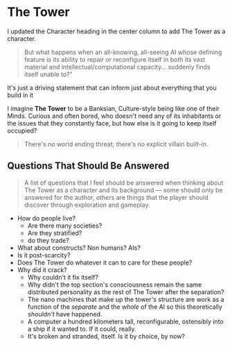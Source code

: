 # **The Tower**

I updated the Character heading in the center column to add The Tower as a character.

> But what happens when an all-knowing, all-seeing AI whose defining 
> feature is its ability to repair or reconfigure itself in both
> its vast material and intellectual/computational capacity...
> suddenly finds itself unable to?"

It's just a driving statement that can inform just about everything that you build in it

 I imagine **The Tower** to be a Banksian, Culture-style being like one of their Minds. Curious and often bored, who doesn't need any of its inhabitants or the issues that they constantly face, but how else is it going to keep itself occupied? 
 
> There's no world ending threat; there's no explicit villain built-in.
 
## **Questions That Should Be Answered**
> A list of questions that I feel should be answered when thinking about The Tower as a character and its background — some should only be answered for the author, others are things that the player should discover through exploration and gameplay.
 
* How do people live? 
    *  Are there many societies? 
    * Are they stratified? 
    * do they trade?
* What about constructs? Non humans? AIs? 
* Is it post-scarcity? 
* Does The Tower do whatever it can to care for these people?
* Why did it crack? 
    * Why couldn't it fix itself? 
    * Why didn't the top section's consciousness remain the same distributed personality as the rest of The Tower after the separation? 
    *  The nano machines that make up the tower's structure are work as a function of the _separate_ and the _whole_ of the AI so this theoretically *shouldn't* have happened. 
    *   A computer a hundred kilometers tall, reconfigurable, ostensibly into a ship if it wanted to. If it could, really.
    *   It's broken and stranded, itself. Is it by choice, by now?
